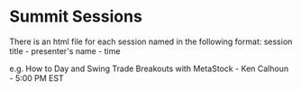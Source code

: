 # Summit Sessions

There is an html file for each session named in the following format:
session title - presenter's name - time

e.g. 
How to Day and Swing Trade Breakouts with MetaStock - Ken Calhoun - 5:00 PM EST